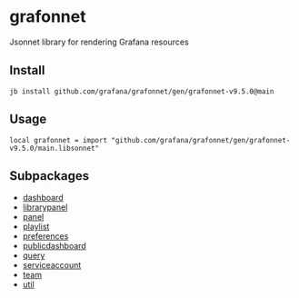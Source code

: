 # grafonnet

Jsonnet library for rendering Grafana resources

## Install

```
jb install github.com/grafana/grafonnet/gen/grafonnet-v9.5.0@main
```

## Usage

```jsonnet
local grafonnet = import "github.com/grafana/grafonnet/gen/grafonnet-v9.5.0/main.libsonnet"
```

## Subpackages

* [dashboard](grafonnet/dashboard.md)
* [librarypanel](grafonnet/librarypanel.md)
* [panel](grafonnet/panel.md)
* [playlist](grafonnet/playlist.md)
* [preferences](grafonnet/preferences.md)
* [publicdashboard](grafonnet/publicdashboard.md)
* [query](grafonnet/query.md)
* [serviceaccount](grafonnet/serviceaccount.md)
* [team](grafonnet/team.md)
* [util](grafonnet/util.md)

